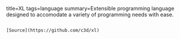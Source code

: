 title=XL
tags=language
summary=Extensible programming language designed to accomodate a variety of programming needs with ease.
~~~~~~

[Source](https://github.com/c3d/xl)

